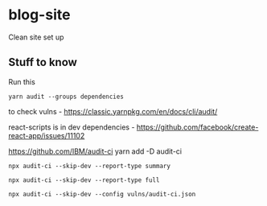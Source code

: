 # blog-site
Clean site set up

## Stuff to know 
Run this
```
yarn audit --groups dependencies
```
to check vulns - https://classic.yarnpkg.com/en/docs/cli/audit/

react-scripts is in dev dependencies - https://github.com/facebook/create-react-app/issues/11102

https://github.com/IBM/audit-ci
yarn add -D audit-ci

```
npx audit-ci --skip-dev --report-type summary

npx audit-ci --skip-dev --report-type full

npx audit-ci --skip-dev --config vulns/audit-ci.json

```


